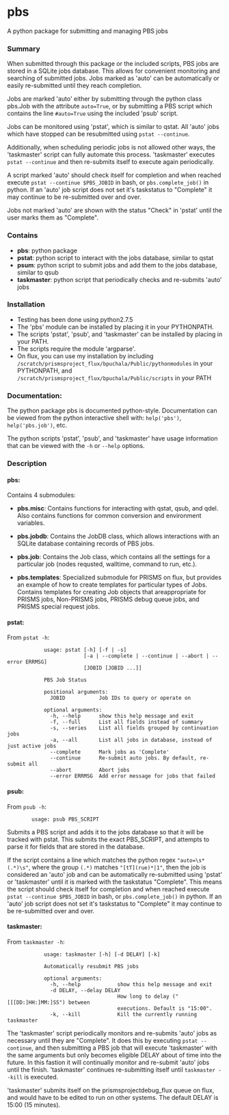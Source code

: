 pbs
===

A python package for submitting and managing PBS jobs


### Summary

When submitted through this package or the included scripts, PBS jobs are stored in a SQLite jobs database. This allows for convenient monitoring and searching of submitted jobs. Jobs marked as 'auto' can be automatically or easily re-submitted until they reach completion. 
    
Jobs are marked 'auto' either by submitting through the python class pbs.Job with the attribute ```auto=True```, or by submitting a PBS script which contains the line ```#auto=True``` using the included 'psub' script. 

Jobs can be monitored using 'pstat', which is similar to qstat. All 'auto' jobs which have stopped can be resubmitted using ```pstat --continue```. 
    
Additionally, when scheduling periodic jobs is not allowed other ways, the 'taskmaster' script can fully automate this process. 'taskmaster' executes ```pstat --continue``` and then re-submits itself to execute again periodically.

A script marked 'auto' should check itself for completion and when reached execute ```pstat --continue $PBS_JOBID``` in bash, or ```pbs.complete_job()``` in python. If an 'auto' job script does not set it's taskstatus to "Complete" it may continue to be re-submitted over and over.

Jobs not marked 'auto' are shown with the status "Check" in 'pstat' until the user marks them as "Complete".

### Contains

* **pbs**: python package
* **pstat**: python script to interact with the jobs database, similar to qstat
* **psum**: python script to submit jobs and add them to the jobs database, similar to qsub
* **taskmaster**: python script that periodically checks and re-submits 'auto' jobs

### Installation

* Testing has been done using python2.7.5
* The 'pbs' module can be installed by placing it in your PYTHONPATH.
* The scripts 'pstat', 'psub', and 'taskmaster' can be installed by placing in your PATH.
* The scripts require the module 'argparse'.
* On flux, you can use my installation by including ```/scratch/prismsproject_flux/bpuchala/Public/pythonmodules``` in your PYTHONPATH, and ```/scratch/prismsproject_flux/bpuchala/Public/scripts``` in your PATH

### Documentation:

The python package pbs is documented python-style. Documentation can be viewed from the python interactive shell with: ```help('pbs')```, ```help('pbs.job')```, etc.

The python scripts 'pstat', 'psub', and 'taskmaster' have usage information that can be viewed with the ```-h``` or ```--help``` options.

### Description
#### pbs: 
Contains 4 submodules: 

* **pbs.misc**: Contains functions for interacting with qstat, qsub, and qdel. Also contains functions for common conversion and environment variables.

* **pbs.jobdb**: Contains the JobDB class, which allows interactions with an SQLite database containing records of PBS jobs. 
* **pbs.job**: Contains the Job class, which contains all the settings for a particular job (nodes requsted, walltime, command to run, etc.).
* **pbs.templates**: Specialized submodule for PRISMS on flux, but provides an example of how to create templates for particular types of Jobs. Contains templates for creating Job objects that areappropriate for PRISMS jobs, Non-PRISMS jobs, PRISMS debug queue jobs, and PRISMS special request jobs.

#### pstat:
From ```pstat -h```:
```            
            usage: pstat [-h] [-f | -s]
                         [-a | --complete | --continue | --abort | --error ERRMSG]
                         [JOBID [JOBID ...]]
            
            PBS Job Status
            
            positional arguments:
     	      JOBID           Job IDs to query or operate on
            
            optional arguments:
              -h, --help      show this help message and exit
              -f, --full      List all fields instead of summary
              -s, --series    List all fields grouped by continuation jobs
              -a, --all       List all jobs in database, instead of just active jobs
              --complete      Mark jobs as 'Complete'
              --continue      Re-submit auto jobs. By default, re-submit all
              --abort         Abort jobs
              --error ERRMSG  Add error message for jobs that failed
```

#### psub:
From ```psub -h```:
```            
        usage: psub PBS_SCRIPT
```

Submits a PBS script and adds it to the jobs database so that it will be tracked with pstat. This submits the exact PBS_SCRIPT, and attempts to parse it for fields that are stored in the database. 

If the script contains a line which matches the python regex ```"auto=\s*(.*)\s"```, where the group ```(.*)``` matches ```"[tT](rue)*|1"```, then the job is considered an 'auto' job and can be automatically re-submitted using 'pstat' or 'taskmaster' until it is marked with the taskstatus "Complete". This means the script should check itself for completion and when reached execute ```pstat --continue $PBS_JOBID``` in bash, or ```pbs.complete_job()``` in python. If an 'auto' job script does not set it's taskstatus to "Complete" it may continue to be re-submitted over and over.

#### taskmaster:
From ```taskmaster -h```:
```            
            usage: taskmaster [-h] [-d DELAY] [-k]
            
            Automatically resubmit PBS jobs
            
            optional arguments:
              -h, --help            show this help message and exit
              -d DELAY, --delay DELAY
                                    How long to delay ("[[[DD:]HH:]MM:]SS") between
                                    executions. Default is "15:00".
              -k, --kill            Kill the currently running taskmaster
```
        
The 'taskmaster' script periodically monitors and re-submits 'auto' jobs as necessary until they are "Complete". It does this by executing ```pstat --continue```, and then submitting a PBS job that will execute 'taskmaster' with the same arguments but only becomes eligible DELAY about of time into the future. In this fastion it will continually monitor and re-submit 'auto' jobs until the finish. 'taskmaster' continues re-submitting itself until ```taskmaster --kill``` is executed.
        
'taskmaster' submits itself on the prismsprojectdebug_flux queue on flux, and would have to be edited to run on other systems. The default DELAY is 15:00 (15 minutes).

